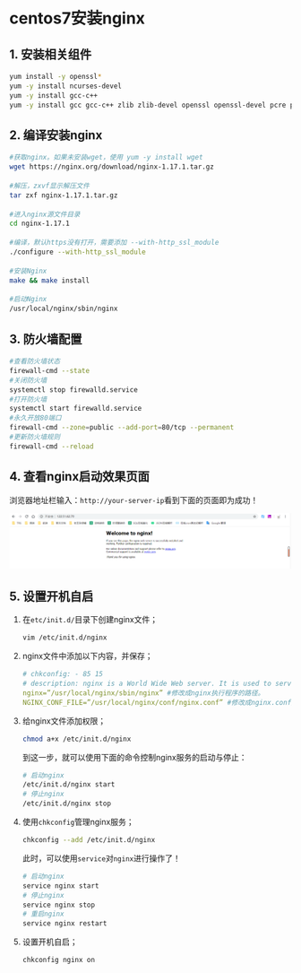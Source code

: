 # centos7安装nginx

## 1. 安装相关组件

```sh
yum install -y openssl*
yum -y install ncurses-devel
yum -y install gcc-c++
yum -y install gcc gcc-c++ zlib zlib-devel openssl openssl-devel pcre pcre-devel
```

## 2. 编译安装nginx

```sh
#获取nginx。如果未安装wget，使用 yum -y install wget
wget https://nginx.org/download/nginx-1.17.1.tar.gz
  
#解压，zxvf显示解压文件
tar zxf nginx-1.17.1.tar.gz
  
#进入nginx源文件目录
cd nginx-1.17.1
  
#编译，默认https没有打开，需要添加 --with-http_ssl_module
./configure --with-http_ssl_module
  
#安装Nginx
make && make install
  
#启动Nginx
/usr/local/nginx/sbin/nginx
```

## 3. 防火墙配置

```sh
#查看防火墙状态
firewall-cmd --state
#关闭防火墙
systemctl stop firewalld.service
#打开防火墙
systemctl start firewalld.service
#永久开放80端口
firewall-cmd --zone=public --add-port=80/tcp --permanent
#更新防火墙规则
firewall-cmd --reload
```

## 4. 查看nginx启动效果页面

浏览器地址栏输入：`http://your-server-ip`看到下面的页面即为成功！  

![image-20200414204321432](img/image-20200414204321432.png)

## 5. 设置开机自启

1. 在`etc/init.d/`目录下创建nginx文件；

   ```sh
   vim /etc/init.d/nginx
   ```

   

2. nginx文件中添加以下内容，并保存；

   ```yaml
   # chkconfig: - 85 15
   # description: nginx is a World Wide Web server. It is used to serve
   nginx=”/usr/local/nginx/sbin/nginx” #修改成nginx执行程序的路径。
   NGINX_CONF_FILE=”/usr/local/nginx/conf/nginx.conf” #修改成nginx.conf文件的路径。
   ```

3. 给nginx文件添加权限；

   ```sh
   chmod a+x /etc/init.d/nginx
   ```

   到这一步，就可以使用下面的命令控制nginx服务的启动与停止：

   ```sh
   # 启动nginx
   /etc/init.d/nginx start
   # 停止nginx
   /etc/init.d/nginx stop
   ```

4. 使用`chkconfig`管理nginx服务；

   ```sh
   chkconfig --add /etc/init.d/nginx
   ```

   此时，可以使用`service`对`nginx`进行操作了！

   ```sh
   # 启动nginx
   service nginx start
   # 停止nginx
   service nginx stop
   # 重启nginx
   service nginx restart
   ```

5. 设置开机自启；

   ```sh
   chkconfig nginx on
   ```

   